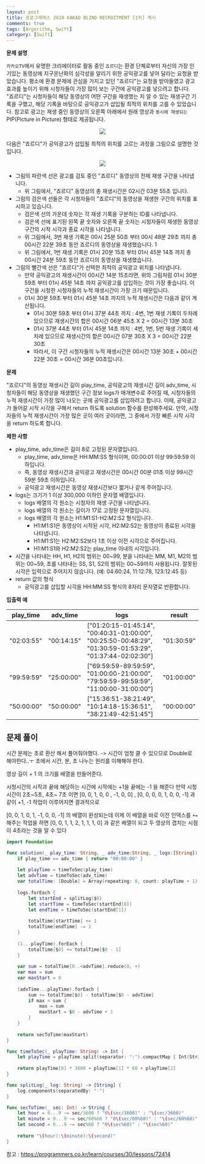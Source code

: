 ```yaml
---
layout: post
title: 프로그래머스 2018 KAKAO BLIND RECRUITMENT [1차] 캐시
comments: true
tags: [Argorithm, Swift]
category: [Swift]
---
```


**문제 설명**

`카카오TV`에서 유명한 크리에이터로 활동 중인 `죠르디`는 환경 단체로부터 자신의 가장 인기있는 동영상에 지구온난화의 심각성을 알리기 위한 공익광고를 넣어 달라는 요청을 받았습니다. 평소에 환경 문제에 관심을 가지고 있던 "죠르디"는 요청을 받아들였고 광고효과를 높이기 위해 시청자들이 가장 많이 보는 구간에 공익광고를 넣으려고 합니다. "죠르디"는 시청자들이 해당 동영상의 어떤 구간을 재생했는 지 알 수 있는 재생구간 기록을 구했고, 해당 기록을 바탕으로 공익광고가 삽입될 최적의 위치를 고를 수 있었습니다.
참고로 광고는 재생 중인 동영상의 오른쪽 아래에서 원래 영상과 `동시에 재생되는` PIP(Picture in Picture) 형태로 제공됩니다.

<p align = "center"><img src = "https://grepp-programmers.s3.ap-northeast-2.amazonaws.com/files/production/597ec277-4451-4289-8817-2970be644a69/2021_kakao_cf_01.png"></p>

다음은 "죠르디"가 공익광고가 삽입될 최적의 위치를 고르는 과정을 그림으로 설명한 것입니다.

<p align = "center"><img src = "https://grepp-programmers.s3.ap-northeast-2.amazonaws.com/files/production/e733fafb-1e6b-4d30-bbab-a22f366229e7/2021_kakao_cf_02.png"></p>

- 그림의 파란색 선은 광고를 검토 중인 "죠르디" 동영상의 전체 재생 구간을 나타냅니다.
    - 위 그림에서, "죠르디" 동영상의 총 재생시간은 02시간 03분 55초 입니다.
- 그림의 검은색 선들은 각 시청자들이 "죠르디"의 동영상을 재생한 구간의 위치를 표시하고 있습니다.
    - 검은색 선의 가운데 숫자는 각 재생 기록을 구분하는 ID를 나타냅니다.
    - 검은색 선에 표기된 왼쪽 끝 숫자와 오른쪽 끝 숫자는 시청자들이 재생한 동영상 구간의 시작 시각과 종료 시각을 나타냅니다.
    - 위 그림에서, 3번 재생 기록은 00시 25분 50초 부터 00시 48분 29초 까지 총 00시간 22분 39초 동안 죠르디의 동영상을 재생했습니다. 1
    - 위 그림에서, 1번 재생 기록은 01시 20분 15초 부터 01시 45분 14초 까지 총 00시간 24분 59초 동안 죠르디의 동영상을 재생했습니다.
- 그림의 빨간색 선은 "죠르디"가 선택한 최적의 공익광고 위치를 나타냅니다.
    - 만약 공익광고의 재생시간이 00시간 14분 15초라면, 위의 그림처럼 01시 30분 59초 부터 01시 45분 14초 까지 공익광고를 삽입하는 것이 가장 좋습니다. 이 구간을 시청한 시청자들의 누적 재생시간이 가장 크기 때문입니다.
    - 01시 30분 59초 부터 01시 45분 14초 까지의 누적 재생시간은 다음과 같이 계산됩니다.
        - 01시 30분 59초 부터 01시 37분 44초 까지 : 4번, 1번 재생 기록이 두차례 있으므로 재생시간의 합은 00시간 06분 45초 X 2 = 00시간 13분 30초
        - 01시 37분 44초 부터 01시 45분 14초 까지 : 4번, 1번, 5번 재생 기록이 세차례 있으므로 재생시간의 합은 00시간 07분 30초 X 3 = 00시간 22분 30초
        - 따라서, 이 구간 시청자들의 누적 재생시간은 00시간 13분 30초 + 00시간 22분 30초 = 00시간 36분 00초입니다.

**문제**

"죠르디"의 동영상 재생시간 길이 play_time, 공익광고의 재생시간 길이 adv_time, 시청자들이 해당 동영상을 재생했던 구간 정보 logs가 매개변수로 주어질 때, 시청자들의 누적 재생시간이 가장 많이 나오는 곳에 공익광고를 삽입하려고 합니다. 이때, 공익광고가 들어갈 시작 시각을 구해서 return 하도록 solution 함수를 완성해주세요. 만약, 시청자들의 누적 재생시간이 가장 많은 곳이 여러 곳이라면, 그 중에서 가장 빠른 시작 시각을 return 하도록 합니다.

**제한 사항**

- play_time, adv_time은 길이 8로 고정된 문자열입니다.
    - play_time, adv_time은 HH:MM:SS 형식이며, 00:00:01 이상 99:59:59 이하입니다.
    - 즉, 동영상 재생시간과 공익광고 재생시간은 00시간 00분 01초 이상 99시간 59분 59초 이하입니다.
    - 공익광고 재생시간은 동영상 재생시간보다 짧거나 같게 주어집니다.
- logs는 크기가 1 이상 300,000 이하인 문자열 배열입니다.
    - logs 배열의 각 원소는 시청자의 재생 구간을 나타냅니다.
    - logs 배열의 각 원소는 길이가 17로 고정된 문자열입니다.
    - logs 배열의 각 원소는 H1:M1:S1-H2:M2:S2 형식입니다.
        - H1:M1:S1은 동영상이 시작된 시각, H2:M2:S2는 동영상이 종료된 시각을 나타냅니다.
        - H1:M1:S1는 H2:M2:S2보다 1초 이상 이전 시각으로 주어집니다.
        - H1:M1:S1와 H2:M2:S2는 play_time 이내의 시각입니다.
- 시간을 나타내는 HH, H1, H2의 범위는 00~99, 분을 나타내는 MM, M1, M2의 범위는 00~59, 초를 나타내는 SS, S1, S2의 범위는 00~59까지 사용됩니다. 잘못된 시각은 입력으로 주어지지 않습니다. (예: 04:60:24, 11:12:78, 123:12:45 등)
- return 값의 형식
    - 공익광고를 삽입할 시각을 HH:MM:SS 형식의 8자리 문자열로 반환합니다.

**입출력 예**

| play_time	| adv_time	| logs | result |
|---|---|---|---|
| "02:03:55"	| "00:14:15"	| ["01:20:15-01:45:14", "00:40:31-01:00:00", "00:25:50-00:48:29", "01:30:59-01:53:29", "01:37:44-02:02:30"]	| "01:30:59" |
| "99:59:59"	| "25:00:00"	| ["69:59:59-89:59:59", "01:00:00-21:00:00", "79:59:59-99:59:59", "11:00:00-31:00:00"]	| "01:00:00" |
| "50:00:00"	| "50:00:00"	| ["15:36:51-38:21:49", "10:14:18-15:36:51", "38:21:49-42:51:45"]	| "00:00:00" |

## 문제 풀이
시간 문제는 초로 환산 해서 풀어줘야했다. -> 시간이 엄청 클 수 있으므로 Double로 해야한다..ㅜ
초에서 시간, 분, 초 나누는 원리를 이해해야 한다.

영상 길이 + 1 의 크기를 배열을 만들어준다.

시청시간의 시작과 끝에 해당하는 시간에 시작에는 +1을 끝에는 -1 을 해준다
만약 시청 시간이 2초~5초, 4초~ 7초 이면
[0, 0, 1, 0, 0 , -1, 0, 0] , [0, 0, 0, 0, 1, 0, 0, -1] 과 같이 +1, -1 작업이 이루어지면 결과적으로 

[0, 0, 1, 0, 1, -1, 0, 0, -1] 의 배열이 완성되는데 이제 이 배열을 바로 이전 인덱스를 `+=` 해주는 작업을 하면
[0, 0, 1, 1, 2, 1, 1, 1, 0] 과 같은 배열이 되고 두 영상의 겹치는 시점이 4초라는 것을 알 수 있다

```swift
import Foundation

func solution(_ play_time: String, _ adv_time:String, _ logs:[String]) -> String {
    if play_time == adv_time { return "00:00:00" }
    
    let playTime = timeToSec(play_time)
    let advTime = timeToSec(adv_time)
    var totalTime: [Double] = Array(repeating: 0, count: playTime + 1)
    
    logs.forEach {
        let startEnd = splitLog($0)
        let startTime = timeToSec(startEnd[0])
        let endTime = timeToSec(startEnd[1])
        
        totalTime[startTime] += 1
        totalTime[endTime] -= 1
    }
    
    (1...playTime).forEach {
        totalTime[$0] += totalTime[$0 - 1]
    }
    
    var sum = totalTime[0..<advTime].reduce(0, +)
    var max = sum
    var maxStart = 0
    
    (advTime...playTime).forEach {
        sum += totalTime[$0] - totalTime[$0 - advTime]
        if max < sum {
            max = sum
            maxStart = $0 - advTime + 1
        }
    }
    
    return secToTime(maxStart)
}

func timeToSec(_ playTime: String) -> Int {
    let playTime = playTime.split(separator: ":").compactMap { Int(String($0)) }
    
    return playTime[0] * 3600 + playTime[1] * 60 + playTime[2]
}

func splitLog(_ log: String) -> [String] {
    log.components(separatedBy: "-")
}

func secToTime(_ sec: Int) -> String {
    let hour = 0...9 ~= sec/3600 ? "0\(sec/3600)" : "\(sec/3600)"
    let minute = 0...9 ~= sec/60%60 ? "0\(sec/60%60)" : "\(sec/60%60)"
    let second = 0...9 ~= sec%60 ? "0\(sec%60)" : "\(sec%60)"
    
    return "\(hour):\(minute):\(second)"
}
```


참고 : <https://programmers.co.kr/learn/courses/30/lessons/72414>